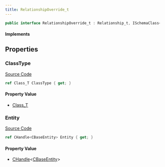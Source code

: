 ```yaml
---
title: RelationshipOverride_t
---
```


```csharp
public interface RelationshipOverride_t : Relationship_t, ISchemaClass<Relationship_t>, ISchemaClass<RelationshipOverride_t>, ISchemaField, ISchemaClass, INativeHandle
```

#### Implements

## Properties

### ClassType

[Source Code](https://github.com/swiftly-solution/swiftlys2/blob/beta/managed/src/SwiftlyS2.Generated/Schemas/Interfaces/RelationshipOverride_t.cs#L18)

```csharp
ref Class_T ClassType { get; }
```

#### Property Value

- [Class_T](/docs/api/shared/schemadefinitions/class_t)

### Entity

[Source Code](https://github.com/swiftly-solution/swiftlys2/blob/beta/managed/src/SwiftlyS2.Generated/Schemas/Interfaces/RelationshipOverride_t.cs#L16)

```csharp
ref CHandle<CBaseEntity> Entity { get; }
```

#### Property Value

- [CHandle](/docs/api/shared/natives/chandle-1)<[CBaseEntity](/docs/api/shared/schemadefinitions/cbaseentity)>

